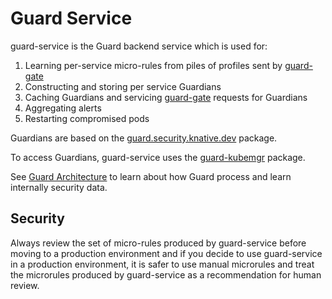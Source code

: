 # Guard Service

guard-service is the Guard backend service which is used for:

1. Learning per-service micro-rules from piles of profiles sent by [guard-gate](../../pkg/guard-gate)
1. Constructing and storing per service Guardians
1. Caching Guardians and servicing [guard-gate](../../pkg/guard-gate) requests for Guardians
1. Aggregating alerts
1. Restarting compromised pods

Guardians are based on the [guard.security.knative.dev](../../pkg/apis/guard/v1alpha1/README.md) package.

To access Guardians, guard-service uses the [guard-kubemgr](../guard-kubemgr/README.md) package.

See [Guard Architecture](/ARCHITECTURE.md) to learn about how Guard process and learn internally security data.

## Security

Always review the set of micro-rules produced by guard-service before moving to a production environment and if you decide to use guard-service in a production environment, it is safer to use manual microrules and treat the microrules produced by guard-service as a recommendation for human review.
